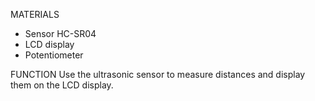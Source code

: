 MATERIALS
 - Sensor HC-SR04
 - LCD display
 - Potentiometer

FUNCTION
 Use the ultrasonic sensor to measure distances and display them on the LCD display.